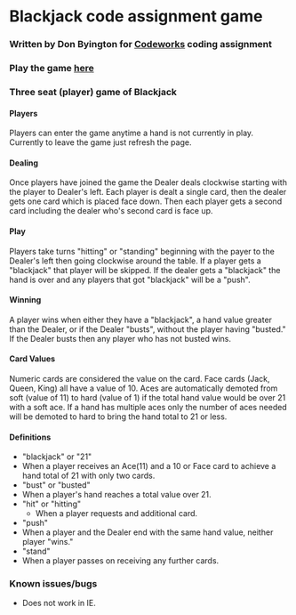 # Blackjack code assignment game

### Written by Don Byington for [Codeworks](https://codeworks.me/) coding assignment

### Play the game [here](http://dbyington.com/another-blackjack-game)

### Three seat (player) game of Blackjack

#### Players
Players can enter the game anytime a hand is not currently in play. Currently to leave the game just refresh the page.

#### Dealing
Once players have joined the game the Dealer deals clockwise starting with the player to Dealer's left. Each player is dealt a single card, then the dealer gets one card which is placed face down. Then each player gets a second card including the dealer who's second card is face up.

#### Play
Players take turns "hitting" or "standing" beginning with the payer to the Dealer's left then going clockwise around the table. If a player gets a "blackjack" that player will be skipped. If the dealer gets a "blackjack" the hand is over and any players that got "blackjack" will be a "push".

#### Winning
A player wins when either they have a "blackjack", a hand value greater than the Dealer, or if the Dealer "busts", without the player having "busted." If the Dealer busts then any player who has not busted wins.

#### Card Values
Numeric cards are considered the value on the card. Face cards (Jack, Queen, King) all have a value of 10. Aces are automatically demoted from soft (value of 11) to hard (value of 1) if the total hand value would be over 21 with a soft ace. If a hand has multiple aces only the number of aces needed will be demoted to hard to bring the hand total to 21 or less.

#### Definitions
- "blackjack" or "21"
 - When a player receives an Ace(11) and a 10 or Face card to achieve a hand total of 21 with only two cards.
- "bust" or "busted"
 - When a player's hand reaches a total value over 21.
- "hit" or "hitting"
  - When a player requests and additional card.
- "push"
 - When a player and the Dealer end with the same hand value, neither player "wins."
- "stand"
 - When a player passes on receiving any further cards.

### Known issues/bugs
- Does not work in IE.

